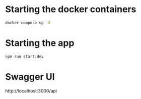 # Starting the docker containers

```bash
docker-compose up -d
```

# Starting the app
```bash
npm run start:dev
```

# Swagger UI

http://localhost:3000/api
